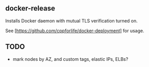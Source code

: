 ## docker-release

Installs Docker daemon with mutual TLS verification turned on.

See [https://github.com/cppforlife/docker-deployment] for usage.

## TODO

- mark nodes by AZ, and custom tags, elastic IPs, ELBs?
